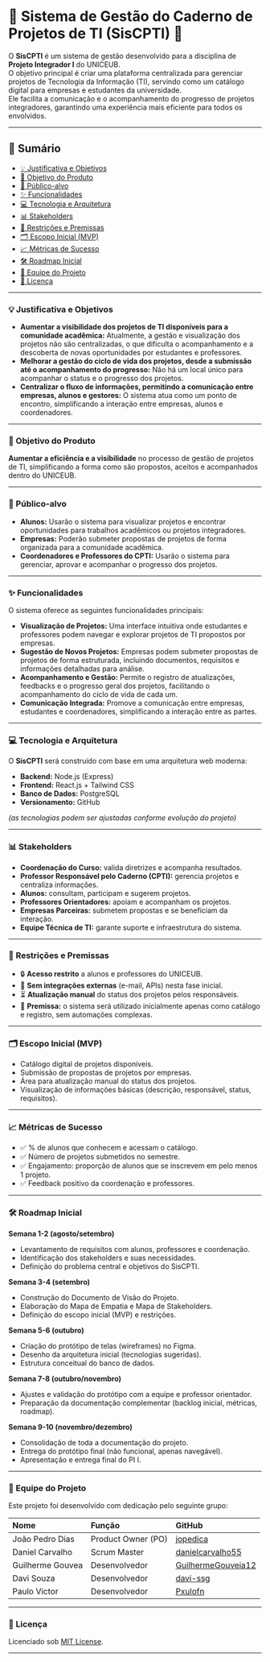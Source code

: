 # 📘 Sistema de Gestão do Caderno de Projetos de TI (SisCPTI) 📝

O **SisCPTI** é um sistema de gestão desenvolvido para a disciplina de **Projeto Integrador I** do UNICEUB.  
O objetivo principal é criar uma plataforma centralizada para gerenciar projetos de Tecnologia da Informação (TI), servindo como um catálogo digital para empresas e estudantes da universidade.  
Ele facilita a comunicação e o acompanhamento do progresso de projetos integradores, garantindo uma experiência mais eficiente para todos os envolvidos.

---

## 📑 Sumário

- [💡 Justificativa e Objetivos](#-justificativa-e-objetivos)  
- [🎯 Objetivo do Produto](#-objetivo-do-produto)  
- [👥 Público-alvo](#-público-alvo)  
- [✨ Funcionalidades](#-funcionalidades)  
- [💻 Tecnologia e Arquitetura](#-tecnologia-e-arquitetura)  
- [📊 Stakeholders](#-stakeholders)  
- [📌 Restrições e Premissas](#-restrições-e-premissas)  
- [🗂️ Escopo Inicial (MVP)](#️-escopo-inicial-mvp)  
- [📈 Métricas de Sucesso](#-métricas-de-sucesso)  
- [🛠️ Roadmap Inicial](#️-roadmap-inicial)  
- [🤝 Equipe do Projeto](#-equipe-do-projeto)  
- [📄 Licença](#-licença)  

---

### 💡 Justificativa e Objetivos

- **Aumentar a visibilidade dos projetos de TI disponíveis para a comunidade acadêmica:** Atualmente, a gestão e visualização dos projetos não são centralizadas, o que dificulta o acompanhamento e a descoberta de novas oportunidades por estudantes e professores.  
- **Melhorar a gestão do ciclo de vida dos projetos, desde a submissão até o acompanhamento do progresso:** Não há um local único para acompanhar o status e o progresso dos projetos.  
- **Centralizar o fluxo de informações, permitindo a comunicação entre empresas, alunos e gestores:** O sistema atua como um ponto de encontro, simplificando a interação entre empresas, alunos e coordenadores.  

---

### 🎯 Objetivo do Produto

**Aumentar a eficiência e a visibilidade** no processo de gestão de projetos de TI, simplificando a forma como são propostos, aceitos e acompanhados dentro do UNICEUB.

---

### 👥 Público-alvo

- **Alunos:** Usarão o sistema para visualizar projetos e encontrar oportunidades para trabalhos acadêmicos ou projetos integradores.  
- **Empresas:** Poderão submeter propostas de projetos de forma organizada para a comunidade acadêmica.  
- **Coordenadores e Professores do CPTI:** Usarão o sistema para gerenciar, aprovar e acompanhar o progresso dos projetos.  

---

### ✨ Funcionalidades

O sistema oferece as seguintes funcionalidades principais:

- **Visualização de Projetos:** Uma interface intuitiva onde estudantes e professores podem navegar e explorar projetos de TI propostos por empresas.  
- **Sugestão de Novos Projetos:** Empresas podem submeter propostas de projetos de forma estruturada, incluindo documentos, requisitos e informações detalhadas para análise.  
- **Acompanhamento e Gestão:** Permite o registro de atualizações, feedbacks e o progresso geral dos projetos, facilitando o acompanhamento do ciclo de vida de cada um.  
- **Comunicação Integrada:** Promove a comunicação entre empresas, estudantes e coordenadores, simplificando a interação entre as partes.  

---

### 💻 Tecnologia e Arquitetura

O **SisCPTI** será construído com base em uma arquitetura web moderna:

- **Backend:** Node.js (Express)  
- **Frontend:** React.js + Tailwind CSS  
- **Banco de Dados:** PostgreSQL  
- **Versionamento:** GitHub  

*(as tecnologias podem ser ajustadas conforme evolução do projeto)*  

---

### 📊 Stakeholders

- **Coordenação do Curso:** valida diretrizes e acompanha resultados.  
- **Professor Responsável pelo Caderno (CPTI):** gerencia projetos e centraliza informações.  
- **Alunos:** consultam, participam e sugerem projetos.  
- **Professores Orientadores:** apoiam e acompanham os projetos.  
- **Empresas Parceiras:** submetem propostas e se beneficiam da interação.  
- **Equipe Técnica de TI:** garante suporte e infraestrutura do sistema.  

---

### 📌 Restrições e Premissas

- 🔒 **Acesso restrito** a alunos e professores do UNICEUB.  
- 🚫 **Sem integrações externas** (e-mail, APIs) nesta fase inicial.  
- ⏳ **Atualização manual** do status dos projetos pelos responsáveis.  
- 📍 **Premissa:** o sistema será utilizado inicialmente apenas como catálogo e registro, sem automações complexas.  

---

### 🗂️ Escopo Inicial (MVP)

- Catálogo digital de projetos disponíveis.  
- Submissão de propostas de projetos por empresas.  
- Área para atualização manual do status dos projetos.  
- Visualização de informações básicas (descrição, responsável, status, requisitos).  

---

### 📈 Métricas de Sucesso

- ✅ % de alunos que conhecem e acessam o catálogo.  
- ✅ Número de projetos submetidos no semestre.  
- ✅ Engajamento: proporção de alunos que se inscrevem em pelo menos 1 projeto.  
- ✅ Feedback positivo da coordenação e professores.  

---

### 🛠️ Roadmap Inicial 

**Semana 1-2 (agosto/setembro)**  
- Levantamento de requisitos com alunos, professores e coordenação.  
- Identificação dos stakeholders e suas necessidades.  
- Definição do problema central e objetivos do SisCPTI.  

**Semana 3-4 (setembro)**  
- Construção do Documento de Visão do Projeto.  
- Elaboração do Mapa de Empatia e Mapa de Stakeholders.  
- Definição do escopo inicial (MVP) e restrições.  

**Semana 5-6 (outubro)**  
- Criação do protótipo de telas (wireframes) no Figma.  
- Desenho da arquitetura inicial (tecnologias sugeridas).  
- Estrutura conceitual do banco de dados.  

**Semana 7-8 (outubro/novembro)**  
- Ajustes e validação do protótipo com a equipe e professor orientador.  
- Preparação da documentação complementar (backlog inicial, métricas, roadmap).  

**Semana 9-10 (novembro/dezembro)**  
- Consolidação de toda a documentação do projeto.  
- Entrega do protótipo final (não funcional, apenas navegável).  
- Apresentação e entrega final do PI I.  


---

### 🤝 Equipe do Projeto

Este projeto foi desenvolvido com dedicação pelo seguinte grupo:

| Nome | Função | GitHub |
| :--- | :--- | :--- |
| João Pedro Dias | Product Owner (PO) | [jopedica](https://github.com/jopedica) |
| Daniel Carvalho | Scrum Master | [danielcarvalho55](https://github.com/danielcarvalho55) |
| Guilherme Gouvea | Desenvolvedor | [GuilhermeGouveia12](https://github.com/GuilhermeGouveia12) |
| Davi Souza | Desenvolvedor | [davi-ssg](https://github.com/davi-ssg) |
| Paulo Victor | Desenvolvedor | [Pxulofn](https://github.com/Pxulofn) |

---

### 📄 Licença
 
Licenciado sob [MIT License](LICENSE).  

---
